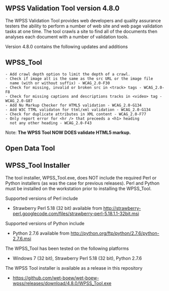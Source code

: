 WPSS Validation Tool version 4.8.0
-----------------------------------

The WPSS Validation Tool provides web developers and quality assurance testers the ability to perform a number of web site and web page validation tasks at one time. The tool crawls a site to find all of the documents then analyses each document with a number of validation tools.

Version 4.8.0 contains the following updates and additions

WPSS_Tool
---------

    - Add crawl depth option to limit the depth of a crawl.
    - Check if image alt is the same as the src URL or the image file
      name (with or without suffix) - WCAG_2.0-F30
    - Check for missing, invalid or broken src in <track> tags - WCAG_2.0-F8
    - Check for missing captions and descriptions tracks in <video> tag - WCAG_2.0-G87
    - Add Nu Markup Checker for HTML5 validation - WCAG_2.0-G134
    - Add W3C TTML validaton for ttml/xml validation - WCAG_2.0-G134
    - Check for duplicate attributes in XML content - WCAG_2.0-F77
    - Only report error for <hr /> that preceeds a <h1> heading
      not any other heading - WCAG_2.0-F43
 

Note: <b>The WPSS Tool NOW DOES validate HTML5 markup.</b>


Open Data Tool
--------------
 

WPSS_Tool Installer
---------------------

The tool installer, WPSS_Tool.exe, does NOT include the required Perl or Python installers (as was the case for previous releases).  Perl and Python must be installed on the workstation prior to installing the WPSS_Tool.

Supported versions of Perl include
- Strawberry Perl 5.18 (32 bit) available from http://strawberry-perl.googlecode.com/files/strawberry-perl-5.18.1.1-32bit.msi

Supported versions of Python include
- Python 2.7.6 available from http://python.org/ftp/python/2.7.6/python-2.7.6.msi

The WPSS_Tool has been tested on the following platforms
- Windows 7 (32 bit), Strawberry Perl 5.18 (32 bit), Python 2.7.6

The WPSS Tool installer is available as a release in this repository
  - https://github.com/wet-boew/wet-boew-wpss/releases/download/4.8.0/WPSS_Tool.exe
